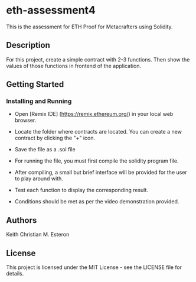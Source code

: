 # eth-assessment4

This is the assessment for ETH Proof for Metacrafters using Solidity.

## Description

For this project, create a simple contract with 2-3 functions. Then show the values of those functions in frontend of the application.

## Getting Started

### Installing and Running
* Open [Remix IDE] (https://remix.ethereum.org/) in your local web browser.
* Locate the folder where contracts are located. You can create a new contract by clicking the "+" icon.
* Save the file as a .sol file

* For running the file, you must first compile the solidity program file.
* After compiling, a small but brief interface will be provided for the user to play around with.
* Test each function to display the corresponding result.
* Conditions should be met as per the video demonstration provided.

## Authors
Keith Christian M. Esteron

## License
This project is licensed under the MIT License - see the LICENSE file for details.
